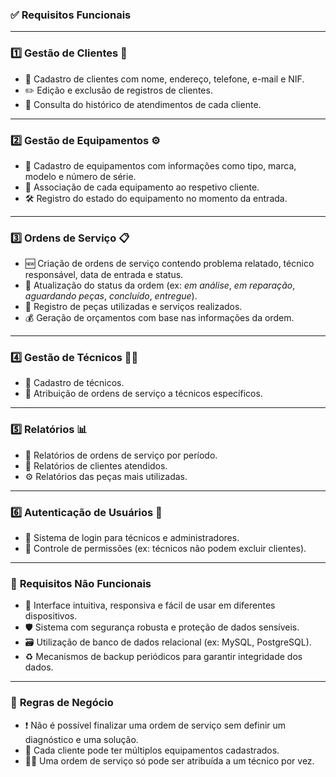 ### ✅ **Requisitos Funcionais**

---

### 1️⃣ **Gestão de Clientes** 👥  
- 📇 Cadastro de clientes com nome, endereço, telefone, e-mail e NIF.  
- ✏️ Edição e exclusão de registros de clientes.  
- 📜 Consulta do histórico de atendimentos de cada cliente.

---

### 2️⃣ **Gestão de Equipamentos** ⚙️  
- 📝 Cadastro de equipamentos com informações como tipo, marca, modelo e número de série.  
- 🔗 Associação de cada equipamento ao respetivo cliente.  
- 🛠️ Registro do estado do equipamento no momento da entrada.

---

### 3️⃣ **Ordens de Serviço** 📋  
- 🆕 Criação de ordens de serviço contendo problema relatado, técnico responsável, data de entrada e status.  
- 🔄 Atualização do status da ordem (ex: *em análise*, *em reparação*, *aguardando peças*, *concluído*, *entregue*).  
- 🧩 Registro de peças utilizadas e serviços realizados.  
- 💰 Geração de orçamentos com base nas informações da ordem.

---

### 4️⃣ **Gestão de Técnicos** 🧑‍🔧  
- 👤 Cadastro de técnicos.  
- 📌 Atribuição de ordens de serviço a técnicos específicos.

---

### 5️⃣ **Relatórios** 📊  
- 📆 Relatórios de ordens de serviço por período.  
- 🧾 Relatórios de clientes atendidos.  
- ⚙️ Relatórios das peças mais utilizadas.

---

### 6️⃣ **Autenticação de Usuários** 🔐  
- 🔑 Sistema de login para técnicos e administradores.  
- 🚫 Controle de permissões (ex: técnicos não podem excluir clientes).

---

### 🚀 **Requisitos Não Funcionais**

- 📱 Interface intuitiva, responsiva e fácil de usar em diferentes dispositivos.  
- 🛡️ Sistema com segurança robusta e proteção de dados sensíveis.  
- 🗃️ Utilização de banco de dados relacional (ex: MySQL, PostgreSQL).  
- ♻️ Mecanismos de backup periódicos para garantir integridade dos dados.

---

### 📌 **Regras de Negócio**

- ❗ Não é possível finalizar uma ordem de serviço sem definir um diagnóstico e uma solução.  
- 🔁 Cada cliente pode ter múltiplos equipamentos cadastrados.  
- 👨‍🔧 Uma ordem de serviço só pode ser atribuída a um técnico por vez.
